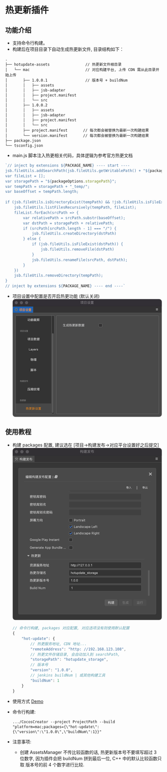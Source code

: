 # 热更新插件
## 功能介绍
- 支持命令行构建。
- 构建后在项目目录下自动生成热更新文件, 目录结构如下：
```
.
├── hotupdate-assets                // 热更新文件根目录
│   └── mac                         // 对应构建平台, 上传 CDN 需从此目录开始上传
│       ├── 1.0.0.1                 // 版本号 + buildNum
│       │   ├── assets
│       │   ├── jsb-adapter
│       │   ├── project.manifest
│       │   └── src
│       ├── 1.0.0.2
│       │   ├── assets
│       │   ├── jsb-adapter
│       │   ├── project.manifest
│       │   └── src
│       ├── project.manifest       // 每次都会被替换为最新一次构建结果
│       └── version.manifest       // 每次都会被替换为最新一次构建结果
├── package.json
└── tsconfig.json
```
- main.js 脚本注入热更相关代码，具体逻辑为参考官方热更文档
```js
`// inject by extensions ${PACKAGE_NAME} ---- start ----
jsb.fileUtils.addSearchPath(jsb.fileUtils.getWritablePath() + "${packageOptions.storagePath}", true);
var fileList = [];
var storagePath = "${packageOptions.storagePath}";
var tempPath = storagePath + "_temp/";
var baseOffset = tempPath.length;

if (jsb.fileUtils.isDirectoryExist(tempPath) && !jsb.fileUtils.isFileExist(tempPath + 'project.manifest.temp')) {
    jsb.fileUtils.listFilesRecursively(tempPath, fileList);
    fileList.forEach(srcPath => {
        var relativePath = srcPath.substr(baseOffset);
        var dstPath = storagePath + relativePath;
        if (srcPath[srcPath.length - 1] === "/") {
            jsb.fileUtils.createDirectory(dstPath)
        } else {
            if (jsb.fileUtils.isFileExist(dstPath)) {
                jsb.fileUtils.removeFile(dstPath)
            }
            jsb.fileUtils.renameFile(srcPath, dstPath);
        }
    })
    jsb.fileUtils.removeDirectory(tempPath);
}
// inject by extensions ${PACKAGE_NAME} ---- end ----`
```
- 项目设置中配置是否开启热更功能 (默认关闭)
![projet_setting](images/project_setting.png)
## 使用教程
- 构建 packages 配置, 建议选在 [项目->构建发布->对应平台设置好之后提交]
![builder_setting](images/builder_setting.png)

    ```js
    // 命令行构建, packages 对应配置, 对应选项没有则使用默认配置
    {
        "hot-update": {
            // 热更服务地址, CDN 地址...
            "remoteAddress": "http: //192.168.123.108",
            // 热更文件存储目录, 会自动加入到 searchPath, 
            "storagePath": "hotupdate_storage",
            // 版本号
            "version": "1.0.0",
            // jenkins buildNum | 或其他构建工具
            "buildNum": 1
        }
    }
    ```
- 使用方式
    [Demo](https://)

- 命令行构建:
    ```shell
    .../CocosCreator --project ProjectPath --build "platform=mac;packages={\"hot-update\":{\"version\":\"1.0.0\",\"buildNum\":1}}"

    ```
- 注意事项:
    - 创建 AssetsManager 不传比较函数的话, 热更新版本号不要填写超过 3 位数字, 因为插件会把 buildNum 拼到最后一位, C++ 中的默认比较函数只取 版本号的前 4 个数字进行比较. 
